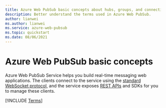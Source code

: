 ```yaml
---
title: Azure Web PubSub basic concepts about hubs, groups, and connections
description: Better understand the terms used in Azure Web PubSub.
author: lianwei
ms.author: lianwei
ms.service: azure-web-pubsub
ms.topic: quickstart
ms.date: 08/06/2021
---
```


# Azure Web PubSub basic concepts

Azure Web PubSub Service helps you build real-time messaging web applications. The clients connect to the service using the [standard WebSocket protocol](https://datatracker.ietf.org/doc/html/rfc6455), and the service exposes [REST APIs](/rest/api/webpubsub) and SDKs for you to manage these clients.

[!INCLUDE [Terms](includes/terms.md)]
